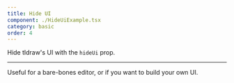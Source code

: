 ```yaml
---
title: Hide UI
component: ./HideUiExample.tsx
category: basic
order: 4
---
```


Hide tldraw's UI with the `hideUi` prop.

---

Useful for a bare-bones editor, or if you want to build your own UI.
